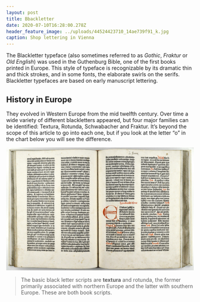 ```yaml
---
layout: post
title: Bbackletter
date: 2020-07-10T16:28:00.278Z
header_feature_image: ../uploads/44524423710_14ae739f91_k.jpg
caption: Shop lettering in Vienna
---
```

The Blackletter typeface (also sometimes referred to as *Gothic*, *Fraktur* or *Old English*) was used in the Guthenburg Bible, one of the first books printed in Europe. This style of typeface is recognizable by its dramatic  thin and thick strokes, and in some fonts, the elaborate swirls on the serifs. Blackletter typefaces are based on early manuscript lettering.

## History in Europe

They evolved in Western Europe from the mid twelfth century. Over time a wide variety of different blackletters appeared, but four major families can be identified: Textura, Rotunda, Schwabacher and Fraktur. It’s beyond the scope of this article to go into each one, but if you look at the letter “o” in the chart below you will see the difference.

![Gutenberg Bible](../uploads/24134193058_68c7ee9cc2_o.jpg "Gutenberg Bible")

> The basic black letter scripts are **textura** and rotunda, the former primarily associated with northern Europe and the latter with southern Europe. These are both book scripts.